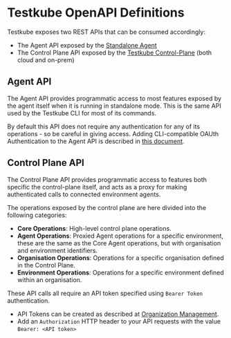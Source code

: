 # Testkube OpenAPI Definitions

Testkube exposes two REST APIs that can be consumed accordingly:

- The Agent API exposed by the [Standalone Agent](../articles/install/deployment-architectures#testkube-standalone-agent)
- The Control Plane API exposed by the [Testkube Control-Plane](../articles/install/deployment-architectures) (both cloud and on-prem)

## Agent API

The Agent API provides programmatic access to most features exposed
by the agent itself when it is running in standalone mode. This is the same API used by 
the Testkube CLI for most of its commands. 

By default this API does not require any authentication for any of its operations - so be careful in giving access.
Adding CLI-compatible OAUth Authentication to the Agent API is described in [this document](../articles/oauth-cli.md).

## Control Plane API

The Control Plane API provides programmatic access 
to features both specific the control-plane itself, and acts as a proxy for making
authenticated calls to connected environment agents. 

The operations exposed by the control plane are here divided into the following categories:

- **Core Operations**: High-level control plane operations. 
- **Agent Operations**: Proxied Agent operations for a specific environment, these are the same as the Core Agent operations, 
  but with organisation and environment identifiers.
- **Organisation Operations**: Operations for a specific organisation defined in the Control Plane.
- **Environment Operations**: Operations for a specific environment defined within an organisation.

These API calls all require an API token specified using `Bearer Token` authentication. 
- API Tokens can be created as described at [Organization Management](../testkube-pro/articles/api-token-management).
- Add an `Authorization` HTTP header to your API requests with the value `Bearer: <API token>`

